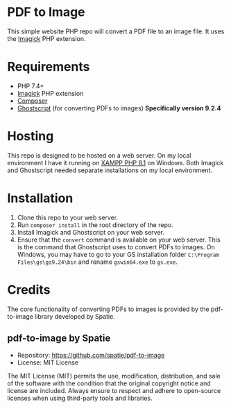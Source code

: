 # PDF to Image

This simple website PHP repo will convert a PDF file to an image file. It uses the [Imagick](https://www.php.net/manual/en/book.imagick.php) PHP extension.

# Requirements

* PHP 7.4+
* [Imagick](https://www.php.net/manual/en/book.imagick.php) PHP extension
* [Composer](https://getcomposer.org/)
* [Ghostscript](https://www.ghostscript.com/) (for converting PDFs to images) **Specifically version 9.2.4**

# Hosting

This repo is designed to be hosted on a web server. On my local environment I have it running on [XAMPP PHP 8.1](https://www.apachefriends.org/) on Windows. Both Imagick and Ghostscript needed separate installations on my local environment.

# Installation

1. Clone this repo to your web server.
2. Run `composer install` in the root directory of the repo.
3. Install Imagick and Ghostscript on your web server.
4. Ensure that the `convert` command is available on your web server. This is the command that Ghostscript uses to convert PDFs to images. On Windows, you may have to go to your GS installation folder `C:\Program Files\gs\gs9.24\bin` and rename `gswin64.exe` to `gs.exe`. 

# Credits

The core functionality of converting PDFs to images is provided by the pdf-to-image library developed by Spatie.

## pdf-to-image by Spatie

* Repository: https://github.com/spatie/pdf-to-image
* License: MIT License

The MIT License (MIT) permits the use, modification, distribution, and sale of the software with the condition that the original copyright notice and license are included. Always ensure to respect and adhere to open-source licenses when using third-party tools and libraries.